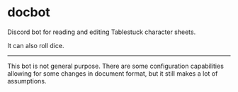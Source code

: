 # docbot

Discord bot for reading and editing Tablestuck character sheets.

It can also roll dice.

---

This bot is not general purpose. There are some configuration capabilities allowing for some changes in document format, but it still makes a lot of assumptions.
